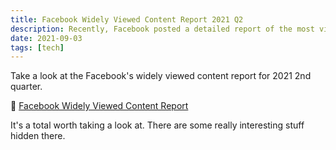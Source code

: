 ```yaml
---
title: Facebook Widely Viewed Content Report 2021 Q2
description: Recently, Facebook posted a detailed report of the most viewed content
date: 2021-09-03
tags: [tech]
---
```


Take a look at the Facebook's widely viewed content report for 2021 2nd quarter.

:loudspeaker: [Facebook Widely Viewed Content Report](https://transparency.fb.com/data/widely-viewed-content-report/)

It's a total worth taking a look at. There are some really interesting stuff hidden there.
